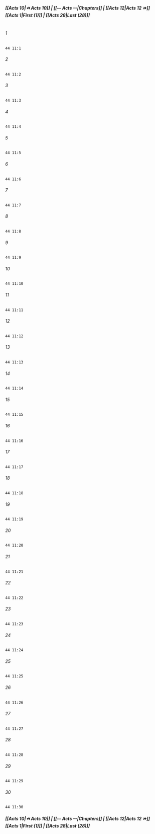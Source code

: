 
##### **[[Acts 10|⏪ Acts 10]] | [[-- Acts --|Chapters]] | [[Acts 12|Acts 12 ⏩]]**<br>**[[Acts 1|First (1)]] | [[Acts 28|Last (28)]]**<br><br>

###### 1
``` verse
44 11:1
```
###### 2
``` verse
44 11:2
```
###### 3
``` verse
44 11:3
```
###### 4
``` verse
44 11:4
```
###### 5
``` verse
44 11:5
```
###### 6
``` verse
44 11:6
```
###### 7
``` verse
44 11:7
```
###### 8
``` verse
44 11:8
```
###### 9
``` verse
44 11:9
```
###### 10
``` verse
44 11:10
```
###### 11
``` verse
44 11:11
```
###### 12
``` verse
44 11:12
```
###### 13
``` verse
44 11:13
```
###### 14
``` verse
44 11:14
```
###### 15
``` verse
44 11:15
```
###### 16
``` verse
44 11:16
```
###### 17
``` verse
44 11:17
```
###### 18
``` verse
44 11:18
```
###### 19
``` verse
44 11:19
```
###### 20
``` verse
44 11:20
```
###### 21
``` verse
44 11:21
```
###### 22
``` verse
44 11:22
```
###### 23
``` verse
44 11:23
```
###### 24
``` verse
44 11:24
```
###### 25
``` verse
44 11:25
```
###### 26
``` verse
44 11:26
```
###### 27
``` verse
44 11:27
```
###### 28
``` verse
44 11:28
```
###### 29
``` verse
44 11:29
```
###### 30
``` verse
44 11:30
```

##### **[[Acts 10|⏪ Acts 10]] | [[-- Acts --|Chapters]] | [[Acts 12|Acts 12 ⏩]]**<br>**[[Acts 1|First (1)]] | [[Acts 28|Last (28)]]**
